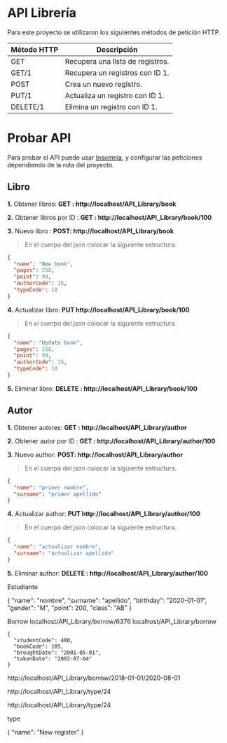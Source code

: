 # API Librería

Para este proyecto se utilizaron los siguientes métodos de petición HTTP.

| Método HTTP | Descripción                      |
| ----------- | -------------------------------- |
| GET         | Recupera una lista de registros. |
| GET/1       | Recupera un registros con ID 1.  |
| POST        | Crea un nuevo registro.          |
| PUT/1       | Actualiza un registro con ID 1.  |
| DELETE/1    | Elimina un registro con ID 1.    |

# Probar API

Para probar el API puede usar [Insomnia](https://insomnia.rest/download/), y configurar las peticiones dependiendo de la ruta del proyecto.

## Libro

**1.** Obtener libros: **GET : http://localhost/API_Library/book**

**2.** Obtener libros por ID : **GET : http://localhost/API_Library/book/100**

**3.** Nuevo libro : **POST: http://localhost/API_Library/book**

> En el cuerpo del json colocar la siguiente estructura.

```json
{
  "name": "New book",
  "pages": 250,
  "point": 99,
  "authorCode": 15,
  "typeCode": 18
}
```

**4.** Actualizar libro: **PUT http://localhost/API_Library/book/100**

> En el cuerpo del json colocar la siguiente estructura.

```json
{
  "name": "Update book",
  "pages": 250,
  "point": 99,
  "authorCode": 15,
  "typeCode": 18
}
```

**5.** Eliminar libro: **DELETE : http://localhost/API_Library/book/100**

## Autor

**1.** Obtener autores: **GET : http://localhost/API_Library/author**

**2.** Obtener autor por ID : **GET : http://localhost/API_Library/author/100**

**3.** Nuevo author: **POST: http://localhost/API_Library/author**

> En el cuerpo del json colocar la siguiente estructura.

```json
{
  "name": "primer nombre",
  "surname": "primer apellido"
}
```

**4.** Actualizar author: **PUT http://localhost/API_Library/author/100**

> En el cuerpo del json colocar la siguiente estructura.

```json
{
  "name": "actualizar nombre",
  "surname": "actualizar apellido"
}
```

**5.** Eliminar author: **DELETE : http://localhost/API_Library/author/100**

Estudiante

{
"name": "nombre",
"surname": "apellido",
"birthday": "2020-01-01",
"gender": "M",
"point": 200,
"class": "AB"
}


Borrow
localhost/API_Library/borrow/6376
localhost/API_Library/borrow





    {
      "studentCode": 400,
      "bookCode": 105,
      "broughtDate": "2001-05-01",
      "takenDate": "2002-07-04"
    }


http://localhost/API_Library/borrow/2018-01-01/2020-08-01



http://localhost/API_Library/type/24

http://localhost/API_Library/type/24

type

{
      "name": "New register"
  }